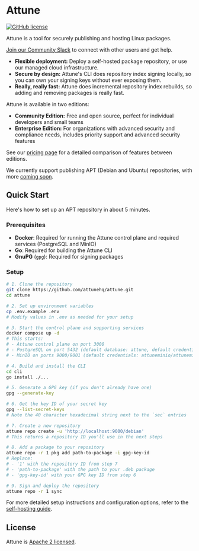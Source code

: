 # Attune
[![GitHub license](https://img.shields.io/badge/license-Apache%202.0-blue.svg)](https://github.com/attunehq/attune/blob/main/LICENSE)

Attune is a tool for securely publishing and hosting Linux packages.

[Join our Community Slack](https://join.slack.com/t/attunecommunityslack/shared_invite/zt-33fmjoepy-w5HUiI6P44G15QJlvYhQiw) to connect with other users and get help.

- **Flexible deployment:** Deploy a self-hosted package repository, or use our managed cloud infrastructure.
- **Secure by design:** Attune's CLI does repository index signing locally, so you can own your signing keys without ever exposing them.
- **Really, really fast:** Attune does incremental repository index rebuilds, so adding and removing packages is really fast.

Attune is available in two editions:
- **Community Edition:** Free and open source, perfect for individual developers and small teams
- **Enterprise Edition:** For organizations with advanced security and compliance needs, includes priority support and advanced security features

See our [pricing page](https://www.attunehq.com/pricing) for a detailed comparison of features between editions.

We currently support publishing APT (Debian and Ubuntu) repositories, with more [coming soon](https://attunehq.com).

## Quick Start

Here's how to set up an APT repository in about 5 minutes.

### Prerequisites

- **Docker**: Required for running the Attune control plane and required services (PostgreSQL and MinIO)
- **Go**: Required for building the Attune CLI
- **GnuPG** (`gpg`): Required for signing packages

### Setup

```bash
# 1. Clone the repository
git clone https://github.com/attunehq/attune.git
cd attune

# 2. Set up environment variables
cp .env.example .env
# Modify values in .env as needed for your setup

# 3. Start the control plane and supporting services
docker compose up -d
# This starts:
# - Attune control plane on port 3000
# - PostgreSQL on port 5432 (default database: attune, default credentials: attune/attune)
# - MinIO on ports 9000/9001 (default credentials: attuneminio/attuneminio)

# 4. Build and install the CLI
cd cli
go install ./...

# 5. Generate a GPG key (if you don't already have one)
gpg --generate-key

# 6. Get the key ID of your secret key
gpg --list-secret-keys
# Note the 40 character hexadecimal string next to the `sec` entries

# 7. Create a new repository
attune repo create -u 'http://localhost:9000/debian'
# This returns a repository ID you'll use in the next steps

# 8. Add a package to your repository
attune repo -r 1 pkg add path-to-package -i gpg-key-id
# Replace:
# - '1' with the repository ID from step 7
# - 'path-to-package' with the path to your .deb package
# - 'gpg-key-id' with your GPG key ID from step 6

# 9. Sign and deploy the repository
attune repo -r 1 sync
```

For more detailed setup instructions and configuration options, refer to the [self-hosting guide](./docs/user-guide/self-hosting.md).

## License

Attune is [Apache 2 licensed](./LICENSE).
